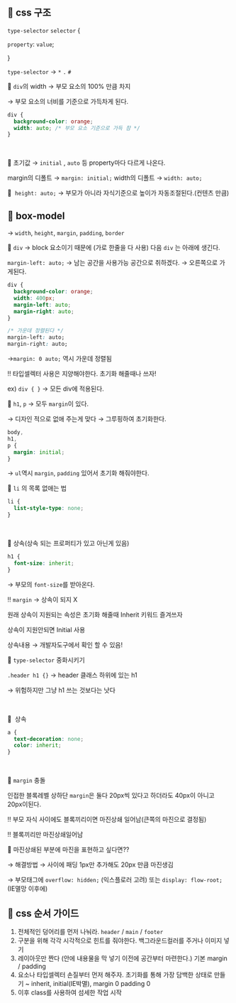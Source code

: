 ## 📌 css 구조

`type-selector` `selector` {

`property`: `value`;

}

`type-selector` → `*` `.` `#`
<br>

🧷 `div`의 width → 부모 요소의 100% 만큼 차지

→ 부모 요소의 너비를 기준으로 가득차게 된다.

```css
div {
  background-color: orange;
  width: auto; /* 부모 요소 기준으로 가득 참 */
}
```
<br>

🧷 초기값 → `initial` , `auto` 등 property마다 다르게 나온다.

margin의 디폴트 → `margin: initial;`
width의 디폴트 → `width: auto;`
<br>

🧷  `height: auto;` → 부모가 아니라 자식기준으로 높이가 자동조절된다.(컨텐츠 만큼)
<br>

## 📌 box-model

→ `width`, `height`, `margin`, `padding`, `border`
<br>

🧷 `div` → block 요소이기 때문에 (가로 한줄을 다 사용) 다음 `div` 는 아래에 생긴다.

`margin-left: auto;` → 남는 공간을 사용가능 공간으로 취하겠다. → 오른쪽으로 가게된다.

```css
div {
  background-color: orange;
  width: 400px;
  margin-left: auto;
  margin-right: auto;
}
```

```css
/* 가운데 정렬된다 */
margin-left: auto;
margin-right: auto;
```

→`margin: 0 auto;` 역시 가운데 정렬됨

‼️ 타입셀렉터 사용은 지양해야한다. 초기화 해줄때나 쓰자!

ex) `div { }` → 모든 div에 적용된다.
<br>

🧷 `h1`, `p` → 모두 `margin`이 있다.

→ 디자인 적으로 없애 주는게 맞다 → 그루핑하여 초기화한다.

```css
body,
h1,
p {
  margin: initial;
}
```

→ `ul`역시 `margin`, `padding` 있어서 초기화 해줘야한다.
<br>

🧷 `li` 의 목록 없애는 법

```css
li {
  list-style-type: none;
}
```
<br>

🧷 상속(상속 되는 프로퍼티가 있고 아닌게 있음)

```css
h1 {
  font-size: inherit;
}
```

→ 부모의 `font-size`를 받아온다.

‼️ `margin` → 상속이 되지 X

원래 상속이 지원되는 속성은 초기화 해줄때 Inherit 키워드 즐겨쓰자

상속이 지원안되면 Initial 사용

상속내용 → 개발자도구에서 확인 할 수 있음!
<br>

🧷 `type-selector` 중화시키기

`.header h1 {}` → header 클래스 하위에 있는 h1

→ 위험하지만 그냥 h1 쓰는 것보다는 낫다

<br>

🧷  상속

```css
a {
  text-decoration: none;
  color: inherit;
}
```

<br>

🧷 `margin` 충돌

인접한 블록레벨 상하단 `margin`은 둘다 20px씩 있다고 하더라도 40px이 아니고 20px이된다.

‼️ 부모 자식 사이에도 블록끼리이면 마진상쇄 일어남(큰쪽의 마진으로 결정됨)

‼️ 블록끼리만 마진상쇄일어남
<br>

🧷 마진상쇄된 부분에 마진을 표현하고 싶다면??

→ 해결방법 → 사이에 패딩 1px만 추가해도 20px 만큼 마진생김

→ 부모태그에 `overflow: hidden;` (익스플로러 고려) 또는 `display: flow-root;` (IE멸망 이후에)
<br>

## 📌 css 순서 가이드

1. 전체적인 덩어리를 먼저 나눠라. `header` / `main` / `footer`
2. 구분을 위해 각각 시각적으로 힌트를 줘야한다. 백그라운드컬러를 주거나 이미지 넣기
3. 레이아웃만 짠다 (안에 내용물을 막 넣기 이전에 공간부터 마련한다.) 기본 margin / padding
4. 요소나 타입셀렉터 손질부터 먼저 해주자. 초기화를 통해 가장 담백한 상태로 만들기 ~ inherit, initial(IE박멸), margin 0 padding 0
5. 이후 class를 사용하여 섬세한 작업 시작
